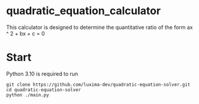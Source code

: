 # quadratic_equation_calculator
This calculator is designed to determine the quantitative ratio of the form ax ^ 2 + bx + c = 0

# Start
Python 3.10 is required to run

```
git clone https://github.com/luxima-dev/quadratic-equation-solver.git
cd quadratic-equation-solver
python ./main.py
```

